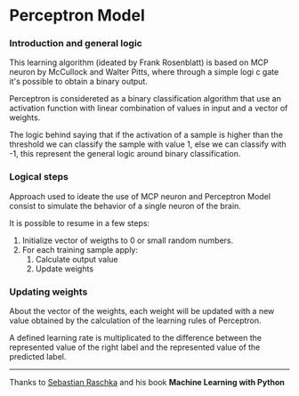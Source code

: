 # Perceptron Model

### Introduction and general logic

This learning algorithm (ideated by Frank Rosenblatt) is based on MCP neuron by McCullock and Walter Pitts, where through a simple logi c gate it's possible to obtain a binary output.

Perceptron is considereted as a binary classification algorithm that use an activation function with linear combination of values in input and a vector of weights.

The logic behind saying that if the activation of a sample is higher than the threshold we can classify the sample with value 1, else we can classify with -1, this represent the general logic around binary classification.


### Logical steps

Approach used to ideate the use of MCP neuron and Perceptron Model consist to simulate the behavior of a single neuron of the brain.

It is possible to resume in a few steps:

1. Initialize vector of weigths to 0 or small random numbers.
2. For each training sample apply:
   1. Calculate output value
   2. Update weights


### Updating weights

About the vector of the weights, each weight will be updated with a new value obtained by the calculation of the learning rules of Perceptron.

A defined learning rate is multiplicated to the difference between the represented value of the right label and the represented value of the predicted label.

---

Thanks to [Sebastian Raschka](https://github.com/rasbthttps:/) and his book **Machine Learning with Python**
